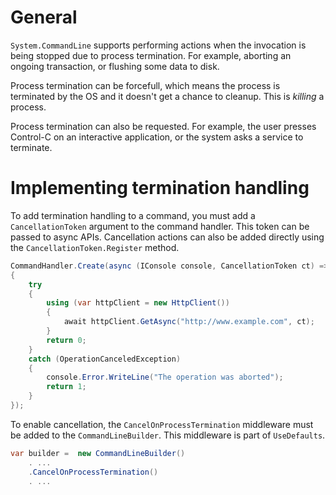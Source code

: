 # General

`System.CommandLine` supports performing actions when the invocation is being stopped due to process termination. For example, aborting an ongoing transaction, or flushing some data to disk.

Process termination can be forcefull, which means the process is terminated by the OS and it doesn't get a chance to cleanup. This is _killing_ a process.

Process termination can also be requested. For example, the user presses Control-C on an interactive application, or the system asks a service to terminate.

# Implementing termination handling

To add termination handling to a command, you must add a `CancellationToken` argument to the command handler. This token can be passed to async APIs. Cancellation actions can also be added directly using the `CancellationToken.Register` method.

```c#
CommandHandler.Create(async (IConsole console, CancellationToken ct) =>
{
    try
    {
        using (var httpClient = new HttpClient())
        {
            await httpClient.GetAsync("http://www.example.com", ct);
        }
        return 0;
    }
    catch (OperationCanceledException)
    {
        console.Error.WriteLine("The operation was aborted");
        return 1;
    }
});
```

To enable cancellation, the `CancelOnProcessTermination` middleware must be added to the `CommandLineBuilder`. This middleware is part of `UseDefaults`.

```c#
var builder =  new CommandLineBuilder()
    . ...
    .CancelOnProcessTermination()
    . ...
```